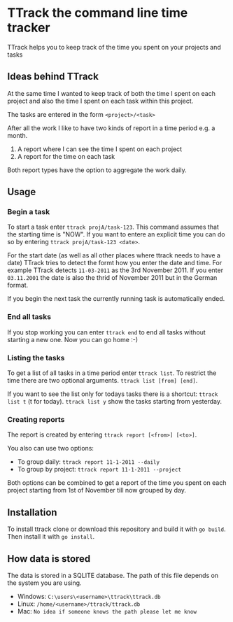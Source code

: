 # TTrack the command line time tracker

TTrack helps you to keep track of the time you spent on your projects and tasks

## Ideas behind TTrack

At the same time I wanted to keep track of both the time I spent on each project and also the
time I spent on each task within this project.

The tasks are entered in the form  ``<project>/<task>``

After all the work I like to have two kinds of report in a time period e.g. a month.

1. A report where I can see the time I spent on each project
2. A report for the time on each task

Both report types have the option to aggregate the work daily.

## Usage

### Begin a task

To start a task enter ``ttrack projA/task-123``. This command assumes that the starting time is "NOW". If you want to entere an explicit time you can do so by entering  ``ttrack projA/task-123 <date>``.

For the start date (as well as all other places where ttrack needs to have a date) TTrack tries to detect the formt how you enter the date and time. For example
TTrack detects ``11-03-2011`` as the 3rd November 2011. If you enter ``03.11.2001`` the date is also the thrid of November 2011 but in the German format.

If you begin the next task the currently running task is automatically ended.

### End all tasks

If you stop working you can enter ``ttrack end`` to end all tasks without starting a new one. Now you can go home :-)

### Listing the tasks

To get a list of all tasks in a time period enter ``ttrack list``. To restrict the time there are two optional arguments. ``ttrack list [from] [end]``.

If you want to see the list only for todays tasks there is a shortcut: ``ttrack list t`` (t for today). ``ttrack list y`` show the tasks starting from yesterday.

### Creating reports

The report is created by entering ``ttrack report [<from>] [<to>]``.

You also can use two options:

- To group daily: ``ttrack report 11-1-2011 --daily``
- To group by project: ``ttrack report 11-1-2011 --project``

Both options can be combined to get a report of the time you spent on each project starting from 1st of November till now grouped by day.

## Installation

To install ttrack clone or download this repository and build it with ``go build``. Then install it with ``go install``.

## How data is stored

The data is stored in a SQLITE database. The path of this file depends on the system you are using.

- Windows: ``C:\users\<username>\ttrack\ttrack.db``
- Linux: ``/home/<username>/ttrack/ttrack.db``
- Mac: ``No idea if someone knows the path please let me know``

